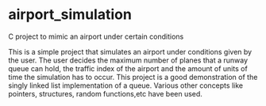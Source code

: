 # airport_simulation
C project to mimic an airport under certain conditions

This is a simple project that simulates an airport under conditions given by the user. The user decides the maximum number of planes that a runway queue can hold, the traffic index of the airport and the amount of units of time the simulation has to occur. This project is a good demonstration of the singly linked list implementation of a queue. Various other concepts like pointers, structures, random functions,etc have been used.

